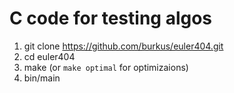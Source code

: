 # C code for testing algos
1. git clone https://github.com/burkus/euler404.git
2. cd euler404
3. make (or `make optimal` for optimizaions)
4. bin/main <upper bounds>
